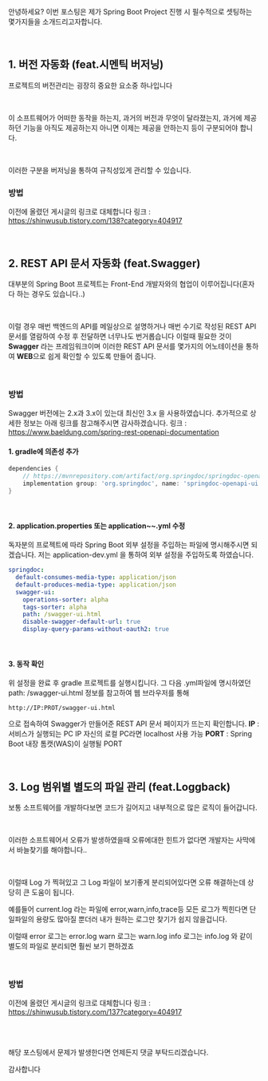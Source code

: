 안녕하세요?
이번 포스팅은 제가 Spring Boot Project 진행 시 필수적으로 셋팅하는 몇가지들을 소개드리고자합니다.

</br>

## 1. 버전 자동화 (feat.시멘틱 버저닝)
프로젝트의 버전관리는 굉장히 중요한 요소중 하나입니다

</br>

이 소프트웨어가 어떠한 동작을 하는지, 과거의 버전과 무엇이 달라졌는지, 과거에 제공하던 기능을 아직도 제공하는지 아니면 이제는 제공을 안하는지 등이 구분되어야 합니다.

</br>

이러한 구분을 버저닝을 통하여 규칙성있게 관리할 수 있습니다.


### 방법
이전에 올렸던 게시글의 링크로 대체합니다
링크 : https://shinwusub.tistory.com/138?category=404917

</br>

## 2. REST API 문서 자동화 (feat.Swagger)
대부분의 Spring Boot 프로젝트는 Front-End 개발자와의 협업이 이루어집니다(혼자 다 하는 경우도 있습니다..)

</br>

이럴 경우 매번 백엔드의 API를 메일상으로 설명하거나 매번 수기로 작성된 REST API 문서를 열람하여 수정 후 전달하면 너무나도 번거롭습니다 이럴때 필요한 것이 **Swagger** 라는 프레임워크이며 이러한 REST API 문서를 몇가지의 어노테이션을 통하여 **WEB**으로 쉽게 확인할 수 있도록 만들어 줍니다.

</br>

### 방법
Swagger 버전에는 2.x과 3.x이 있는대 최신인 3.x 을 사용하였습니다.
추가적으로 상세한 정보는 아래 링크를 참고해주시면 감사하겠습니다.
링크 : https://www.baeldung.com/spring-rest-openapi-documentation

#### 1. gradle에 의존성 추가
~~~groovy
dependencies {
    // https://mvnrepository.com/artifact/org.springdoc/springdoc-openapi-ui
    implementation group: 'org.springdoc', name: 'springdoc-openapi-ui', version: '1.5.9'
}
~~~

</br>

#### 2. application.properties 또는 application~~.yml 수정
독자분의 프로젝트에 따라 Spring Boot 외부 설정을 주입하는 파일에 명시해주시면 되겠습니다.
저는 application-dev.yml 을 통하여 외부 설정을 주입하도록 하였습니다.

~~~yml
springdoc:
  default-consumes-media-type: application/json
  default-produces-media-type: application/json
  swagger-ui:
    operations-sorter: alpha
    tags-sorter: alpha
    path: /swagger-ui.html
    disable-swagger-default-url: true
    display-query-params-without-oauth2: true
~~~

</br>

#### 3. 동작 확인 
위 설정을 완료 후 gradle 프로젝트를 실행시킵니다.
그 다음 .yml파일에 명시하였던 path: /swagger-ui.html 정보를 참고하여
웹 브라우저를 통해 
~~~
http://IP:PROT/swagger-ui.html
~~~
으로 접속하여 Swagger가 만들어준 REST API 문서 페이지가 뜨는지 확인합니다.
**IP** : 서비스가 실행되는 PC IP 자신의 로컬 PC라면 localhost 사용 가능
**PORT** : Spring Boot 내장 톰캣(WAS)이 실행될 PORT

</br>

## 3. Log 범위별 별도의 파일 관리 (feat.Loggback)
보통 소프트웨어를 개발하다보면 코드가 길어지고 내부적으로 많은 로직이 들어갑니다.

</br>

이러한 소프트웨어서 오류가 발생하였을때 오류에대한 힌트가 없다면 개발자는 사막에서 바늘찾기를 해야합니다..

</br>

이럴때 Log 가 찍혀있고 그 Log 파일이 보기좋게 분리되어있다면 오류 해결하는데 상당히 큰 도움이 됩니다.

예를들어 current.log 라는 파일에 error,warn,info,trace등 모든 로그가 찍힌다면 단일파일의 용량도 많아질 뿐더러 내가 원하는 로그만 찾기가 쉽지 않을겁니다.

이럴때
error 로그는 error.log
warn 로그는 warn.log
info 로그는 info.log
와 같이 별도의 파일로 분리되면 훨씬 보기 편하겠죠

</br>

### 방법
이전에 올렸던 게시글의 링크로 대체합니다
링크 : https://shinwusub.tistory.com/137?category=404917


</br>

</br>


해당 포스팅에서 문제가 발생한다면 언제든지 댓글 부탁드리겠습니다.

감사합니다